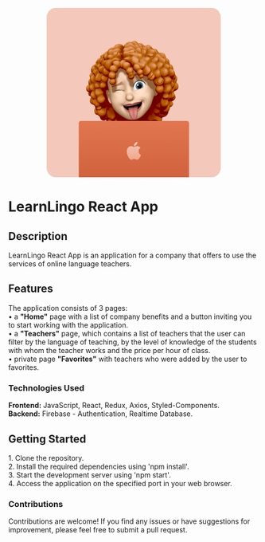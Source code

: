 <br />
<div align="center">
  <img src="assets/hero.png" alt="Logo" width="350" height="340">
</div>

<h1 align="left">LearnLingo React App</h1>

<h2 align="left">Description</h2>
<div align="left">
LearnLingo React App is an application for a company that offers to use the services of online language teachers.
</div>

<h2 align="left">Features</h2>
<div align="left">
The application consists of 3 pages:<br />
• a <strong>"Home"</strong> page with a list of company benefits and a button inviting you to start working with the application.<br />
• a <strong>"Teachers"</strong> page, which contains a list of teachers that the user can filter by the language of teaching, by the level of knowledge of the students with whom the teacher works and the price per hour of class.<br />
• private page <strong>"Favorites"</strong> with teachers who were added by the user to favorites.

<h3 align="left">Technologies Used</h3>
<strong>Frontend:</strong> JavaScript, React, Redux, Axios, Styled-Components.</br>
<strong>Backend:</strong> Firebase - Authentication, Realtime Database.
</div>

<h2 align="left">Getting Started</h2>
<div align="left">
1. Clone the repository.</br>
2. Install the required dependencies using 'npm install'.</br>
3. Start the development server using 'npm start'.</br>
4. Access the application on the specified port in your web browser.</br>

<h3 align="left">Contributions</h3>
Contributions are welcome! If you find any issues or have suggestions for improvement, please feel free to submit a pull request.
</div>
